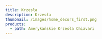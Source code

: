```yaml
---
title: Krzesła
description: Krzesła
thumbnail: /images/home_decors_first.png
products:
  - path: Amerykańskie Krzesła Chiavari
---
```


